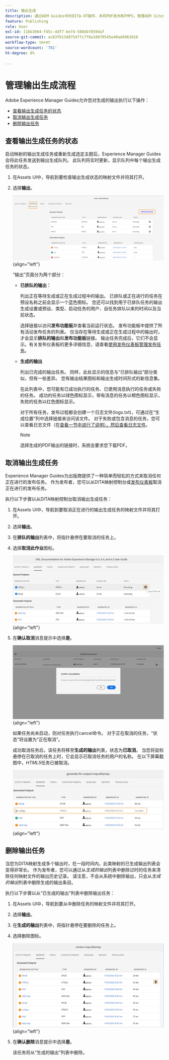 ```yaml
---
title: 输出生成
description: 通过AEM Guides中的DITA-OT插件、本机PDF发布和FMPS，管理AEM Sites、PDF、HTML5、EPUB、自定义和JSON中的输出生成流程。
feature: Publishing
role: User
exl-id: 11bb3604-f45c-4df7-be74-588dbf8594af
source-git-commit: ac83f613d87547fc7f6a18070545e40ad4963616
workflow-type: tm+mt
source-wordcount: '781'
ht-degree: 0%

---
```


# 管理输出生成流程

Adobe Experience Manager Guides允许您对生成的输出执行以下操作：

- [查看输出生成任务的状态](#view-the-status-of-the-output-generation-task)
- [取消输出生成任务](#cancel-an-output-generation-task)
- [删除输出任务](#delete-an-output-task)

## 查看输出生成任务的状态

启动映射的输出生成任务或重新生成选定主题后，Experience Manager Guides会将此任务发送到输出生成队列。 此队列将实时更新，显示队列中每个输出生成任务的状态。

1. 在Assets UI中，导航到要检查输出生成状态的映射文件并将其打开。

1. 选择&#x200B;**输出**。

   ![](images/output-queued.png){align="left"}

   “输出”页面分为两个部分：

   - **已排队的输出：**

     列出正在等待生成或正在生成过程中的输出。 已排队或正在进行的任务在预设名称之前会显示一个蓝色图标。 您还可以找到用于已排队任务的输出生成设置或预设、类型、启动任务的用户、自任务排队以来的时间以及当前状态。

     选择链接以访问&#x200B;**发布功能板**&#x200B;并查看当前运行状态。 发布功能板中提供了所有活动发布任务的列表。 仅当存在等待生成或正在生成过程中的输出时，才会显示&#x200B;**排队的输出**&#x200B;和&#x200B;**发布功能板**&#x200B;链接。 输出任务完成后，它们不会显示。有关发布仪表板的更多详细信息，请查看[使用发布仪表板管理发布任务](generate-output-publish-dashboard.md#)。

   - **生成的输出**

     列出已完成的输出任务。 同样，此处显示的信息与“已排队输出”部分类似，但有一些差异。 您有输出结果图标和输出生成时间形式的新信息集。

     在此列表中，您可能有已成功执行的任务、已使用消息执行的任务或失败的任务。 成功的任务以绿色图标显示，带有消息的任务以橙色图标显示，失败的任务以红色图标显示。

     对于所有任务，发布过程都会创建一个日志文件\(logs.txt\)，可通过在“生成位置”列中选择链接来访问该文件。 对于失败或包含消息的任务，您可以查看日志文件（在[查看一节中进行了说明），然后查看日志文件](generate-output-basic-troubleshooting.md#id1822G0P0CHS)。

     >[!NOTE]
     >
     > 选择生成的PDF输出的链接时，系统会要求您下载PDF。


## 取消输出生成任务

Experience Manager Guides为出版商提供了一种简单而轻松的方式来取消任何正在进行的发布任务。 作为发布者，您可以从DITA映射控制台或[发布仪表板](generate-output-publish-dashboard.md#)取消正在进行的发布任务。

执行以下步骤以从DITA映射控制台取消输出生成任务：

1. 在Assets UI中，导航到要取消正在进行的输出生成任务的映射文件并将其打开。

1. 选择&#x200B;**输出**。

1. 在&#x200B;**排队的输出**&#x200B;列表中，将指针悬停在要取消的任务上。

1. 选择&#x200B;**取消此作业**&#x200B;图标。

   ![](images/cancel-publish-task-map-console.png){align="left"}

1. 在&#x200B;**确认取消**&#x200B;消息提示中选择&#x200B;**是**。

   ![](images/confirm-cancel-output-map-console.png){align="left"}

   如果任务尚未启动，则对任务执行cancel命令。 对于正在取消的任务，“状态”将设置为“正在取消”。

   成功取消任务后，该任务将移至&#x200B;**生成的输出**&#x200B;列表，状态为&#x200B;**已取消**。 当您将鼠标悬停在已取消的任务上时，它会显示已取消任务的用户的名称。 在以下屏幕截图中，*HTML5*&#x200B;任务已被取消。

   ![](images/cancelled-output-task.png){align="left"}


## 删除输出任务

当您为DITA映射生成多个输出时，在一段时间内，此类映射的已生成输出列表会变得非常长。 作为发布者，您可以通过从&#x200B;*生成的输出*&#x200B;列表中删除过时的任务来清除任何映射文件的输出历史记录。 请注意，不会从系统中删除输出，只会从&#x200B;*生成的输出*&#x200B;列表中删除生成的输出条目。

执行以下步骤以从“已生成的输出”列表中删除输出任务：

1. 在Assets UI中，导航到要从中删除任务的映射文件并将其打开。

1. 选择&#x200B;**输出**。

1. 在&#x200B;**生成的输出**&#x200B;列表中，将指针悬停在要删除的任务上。

1. 选择删除图标。

   ![](images/delete-output-task.png){align="left"}

1. 在&#x200B;**确认删除**&#x200B;消息提示中选择&#x200B;**是**。

   该任务将从“生成的输出”列表中删除。
